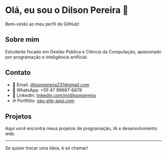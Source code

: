 # Olá, eu sou o Dilson Pereira 👋

Bem-vindo ao meu perfil do GitHub!

## Sobre mim
Estudante focado em Gestão Pública e Ciência da Computação, apaixonado por programação e inteligência artificial.

## Contato

- 📧 Email: dilsonpereira231@gmail.com  
- 📱 WhatsApp: +55 47 99687-6878  
- 🔗 LinkedIn: [linkedin.com/in/dilsonpereira](https://www.linkedin.com/in/dilsonpereira)  
- 🌐 Portfólio: [seu-site-aqui.com](https://seu-site-aqui.com)

## Projetos
Aqui você encontra meus projetos de programação, IA e desenvolvimento web.

---

Se quiser trocar uma ideia, é só chamar!
